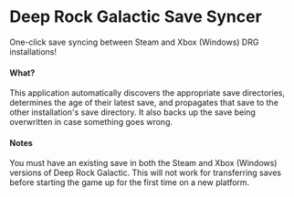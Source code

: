 # Deep Rock Galactic Save Syncer
One-click save syncing between Steam and Xbox (Windows) DRG installations!

#### What?
This application automatically discovers the appropriate save directories, determines the age of their latest save, and propagates that save to the other installation's save directory. It also backs up the save being overwritten in case something goes wrong.

#### Notes
You must have an existing save in both the Steam and Xbox (Windows) versions of Deep Rock Galactic. This will not work for transferring saves before starting the game up for the first time on a new platform.